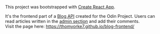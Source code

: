 This project was bootstrapped with [Create React App](https://github.com/facebook/create-react-app). <br/>

It's the frontend part of a [Blog API](https://github.com/ThomYorke7/blog-api) created for the Odin Project. Users can read articles written in the [admin section](https://github.com/ThomYorke7/blog-admin) and add their comments. <br/>
Visit the page here: https://thomyorke7.github.io/blog-frontend/


